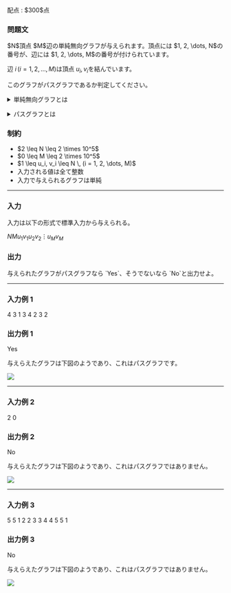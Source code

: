 
<div>

<span>

<span>

<p>
配点 : $300$点
</p>

<div>

<section>

### **問題文**

<p>
$N$頂点 $M$辺の単純無向グラフが与えられます。頂点には $1, 2, \dots, N$の番号が、辺には $1, 2, \dots, M$の番号が付けられています。

辺 $i \, (i = 1, 2, \dots, M)$は頂点 $u_i, v_i$を結んでいます。
</p>

<p>
このグラフがパスグラフであるか判定してください。
</p>

<p>

</p>

<details>

<summary>
単純無向グラフとは
</summary>

<strong>
単純無向グラフ
</strong>
とは、自己ループや多重辺を含まず、辺に向きの無いグラフのことをいいます。

</details>

<p>

</p>

<p>

</p>

<details>

<summary>
パスグラフとは
</summary>
頂点に $1, 2, \dots, N$の番号が付けられた$N$頂点のグラフが
<strong>
パスグラフ
</strong>
であるとは、$(1, 2, \dots, N)$を並べ変えて得られる数列 $(v_1, v_2, \dots, v_N)$であって、以下の条件を満たすものが存在することをいいます。

<ul>

<li>
全ての $i = 1, 2, \dots, N-1$に対して、頂点 $v_i, v_{i+1}$を結ぶ辺が存在する
</li>

<li>
整数 $i, j$が $1 \leq i, j \leq N, |i - j| \geq 2$を満たすならば、頂点 $v_i, v_j$を結ぶ辺は存在しない
</li>

</ul>

</details>

<p>

</p>

</section>

</div>

<div>

<section>

### **制約**

<ul>

<li>
$2 \leq N \leq 2 \times 10^5$
</li>

<li>
$0 \leq M \leq 2 \times 10^5$
</li>

<li>
$1 \leq u_i, v_i \leq N \, (i = 1, 2, \dots, M)$
</li>

<li>
入力される値は全て整数
</li>

<li>
入力で与えられるグラフは単純
</li>

</ul>

</section>

</div>

---

<div>

<div>

<section>

### **入力**

<p>
入力は以下の形式で標準入力から与えられる。
</p>

<div>

$N$$M$$u_1$$v_1$$u_2$$v_2$$\vdots$$u_M$$v_M$
</div>

</section>

</div>

<div>

<section>

### **出力**

<p>
与えられたグラフがパスグラフなら `Yes`、そうでないなら `No`と出力せよ。
</p>

</section>

</div>

</div>

---

<div>

<section>

### **入力例 1**

<div>

4 3
1 3
4 2
3 2

</div>

</section>

</div>

<div>

<section>

### **出力例 1**

<div>

Yes

</div>

<p>
与えらえたグラフは下図のようであり、これはパスグラフです。
</p>

<p>

<img src="https://img.atcoder.jp/abc287/59d45566ae7f7fd4df9801eb0fdbea5f.png">

</img>

</p>

</section>

</div>

---

<div>

<section>

### **入力例 2**

<div>

2 0

</div>

</section>

</div>

<div>

<section>

### **出力例 2**

<div>

No

</div>

<p>
与えらえたグラフは下図のようであり、これはパスグラフではありません。
</p>

<p>

<img src="https://img.atcoder.jp/abc287/6c608de40ba7875deaf1aa168c7f8c83.png">

</img>

</p>

</section>

</div>

---

<div>

<section>

### **入力例 3**

<div>

5 5
1 2
2 3
3 4
4 5
5 1

</div>

</section>

</div>

<div>

<section>

### **出力例 3**

<div>

No

</div>

<p>
与えらえたグラフは下図のようであり、これはパスグラフではありません。
</p>

<p>

<img src="https://img.atcoder.jp/abc287/73f11a6a7687f4e373da69426883e134.png">

</img>

</p>

</section>

</div>

</span>

</span>

</div>

